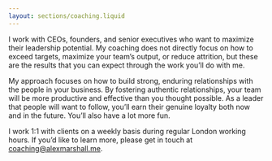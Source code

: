 ```yaml
---
layout: sections/coaching.liquid
---
```


I work with CEOs, founders, and senior executives who want to maximize their leadership potential. My coaching does not directly focus on how to exceed targets, maximize your team’s output, or reduce attrition, but these are the results that you can expect through the work you’ll do with me.

My approach focuses on how to build strong, enduring relationships with the people in your business. By fostering authentic relationships, your team will be more productive and effective than you thought possible. As a leader that people will want to follow, you’ll earn their genuine loyalty both now and in the future. You’ll also have a lot more fun.

I work 1:1 with clients on a weekly basis during regular London working hours. If you’d like to learn more, please get in touch at coaching@alexmarshall.me.
